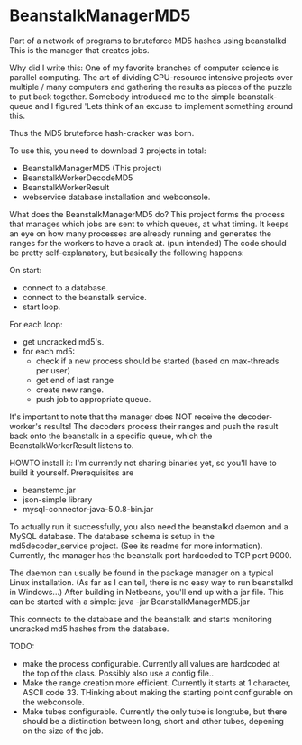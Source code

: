 BeanstalkManagerMD5
===================

Part of a network of programs to bruteforce MD5 hashes using beanstalkd This is the manager that creates jobs.

Why did I write this: 
One of my favorite branches of computer science is parallel computing. The art of dividing CPU-resource intensive projects
over multiple / many computers and gathering the results as pieces of the puzzle to put back together. Somebody introduced me
to the simple beanstalk-queue and I figured 'Lets think of an excuse to implement something around this. 

Thus the MD5 bruteforce hash-cracker was born. 

To use this, you need to download 3 projects in total: 
- BeanstalkManagerMD5 (This project) 
- BeanstalkWorkerDecodeMD5
- BeanstalkWorkerResult
- webservice database installation and webconsole. 


What does the BeanstalkManagerMD5 do? 
This project forms the process that manages which jobs are sent to which queues, at what timing. It keeps an eye on how many
processes are already running and generates the ranges for the workers to have a crack at. (pun intended) 
The code should be pretty self-explanatory, but basically the following happens: 

On start:
- connect to a database. 
- connect to the beanstalk service. 
- start loop. 

For each loop: 
- get uncracked md5's. 
- for each md5: 
  - check if a new process should be started (based on max-threads per user) 
  - get end of last range
  - create new range.
  - push job to appropriate queue. 

It's important to note that the manager does NOT receive the decoder-worker's results! The decoders process their ranges and 
push the result back onto the beanstalk in a specific queue, which the BeanstalkWorkerResult listens to. 


HOWTO install it: 
I'm currently not sharing binaries yet, so you'll have to build it yourself.
Prerequisites are 
- beanstemc.jar
- json-simple library
- mysql-connector-java-5.0.8-bin.jar



To actually run it successfully, you also need the beanstalkd daemon and a MySQL database. 
The database schema is setup in the md5decoder_service project. (See its readme for more information).
Currently, the manager has the beanstalk port hardcoded to TCP port 9000. 

The daemon can usually be found in the package manager on a typical Linux installation. (As far as I can tell, there is no easy way
to run beanstalkd in Windows...) After building in Netbeans, you'll end up with a jar file. This can be started with a simple:
java -jar BeanstalkManagerMD5.jar

This connects to the database and the beanstalk and starts monitoring uncracked md5 hashes from the database. 



TODO: 
- make the process configurable. Currently all values are hardcoded at the top of the class. Possibly also use a config file..
- Make the range creation more efficient. Currently it starts at 1 character, ASCII code 33. THinking about making the starting point configurable on the webconsole. 
- Make tubes configurable. Currently the only tube is longtube, but there should be a distinction between long, short and other tubes, depening on the size of the job. 
